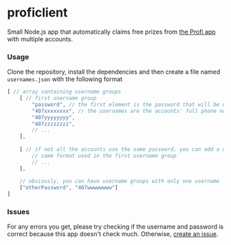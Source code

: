 # proficlient
Small Node.js app that automatically claims free prizes from [the Profi app](https://www.profi.ro/loialitate) with multiple accounts.

###  Usage
Clone the repository, install the dependencies and then create a file named `usernames.json` with the following format
```js
[ // array containing username groups
    [ // first username group
        "password", // the first element is the password that will be used for the usernames below
        "407xxxxxxxx", // the usernames are the accounts' full phone numbers, but without the plus sign
        "407yyyyyyyy",
        "407zzzzzzzz",
        // ...
    ],
    
    [ // if not all the accounts use the same password, you can add a username group for every password
        // same format used in the first username group
        // ...
    ],
    
    // obviously, you can have username groups with only one username
    ["otherPassword", "407wwwwwwww"]
]
```

### Issues
For any errors you get, please try checking if the username and password is correct because this app doesn't check much. Otherwise, [create an issue](https://github.com/alextusinean/proficlient/issues/new).
